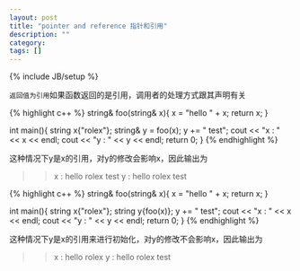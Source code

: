 ```yaml
---
layout: post
title: "pointer and reference 指针和引用"
description: ""
category: 
tags: []
---
```

{% include JB/setup %}

`返回值为引用`如果函数返回的是引用，调用者的处理方式跟其声明有关

{% highlight c++ %}
string& foo(string& x){ 
    x = "hello " + x;
    return x;
}

int main(){
    string x{"rolex"};
    string& y = foo(x);
    y += " test";
    cout << "x : " << x << endl;
    cout << "y : " << y << endl;
    return 0;
}
{% endhighlight %}

这种情况下y是x的引用，对y的修改会影响x，因此输出为
>>x : hello rolex test
>>y : hello rolex test

{% highlight c++ %}
string& foo(string& x){ 
    x = "hello " + x;
    return x;
}

int main(){
    string x{"rolex"};
    string y{foo(x)};
    y += " test";
    cout << "x : " << x << endl;
    cout << "y : " << y << endl;
    return 0;
}
{% endhighlight %}

这种情况下y是x的引用来进行初始化，对y的修改不会影响x，因此输出为
>>x : hello rolex
>>y : hello rolex test
